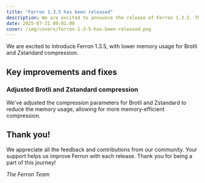 ```yaml
---
title: "Ferron 1.3.5 has been released"
description: We are excited to announce the release of Ferron 1.3.5. This release brings lower memory usage for Brotli and Zstandard compression.
date: 2025-07-31 09:01:00
cover: /img/covers/ferron-1-3-5-has-been-released.png
---
```


We are excited to introduce Ferron 1.3.5, with lower memory usage for Brotli and Zstandard compression.

## Key improvements and fixes

### Adjusted Brotli and Zstandard compression

We've adjusted the compression parameters for Brotli and Zstandard to reduce the memory usage, allowing for more memory-efficient compression.

## Thank you!

We appreciate all the feedback and contributions from our community. Your support helps us improve Ferron with each release. Thank you for being a part of this journey!

_The Ferron Team_
